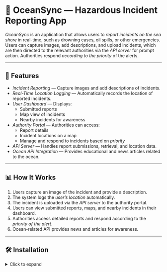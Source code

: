 # 🌊 OceanSync — Hazardous Incident Reporting App


*OceanSync* is an application that allows users to *report incidents on the sea shore* in real-time, such as drowning cases, oil spills, or other emergencies. Users can capture images, add descriptions, and upload incidents, which are then directed to the relevant authorities via the *API server* for prompt action. Authorities respond *according to the priority* of the alerts.

---

## 🚀 Features

- *Incident Reporting* — Capture images and add descriptions of incidents.  
- *Real-Time Location Logging* — Automatically records the location of reported incidents.  
- *User Dashboard* — Displays:
  - Submitted reports  
  - Map view of incidents  
  - Nearby incidents for awareness  
- *Authority Portal* — Authorities can access:
  - Report details  
  - Incident locations on a map  
  - Manage and respond to incidents based on *priority*  
- *API Server* — Handles report submissions, retrieval, and location data.  
- *Ocean API Integration* — Provides educational and news articles related to the ocean.

---

## 📊 How It Works

1. Users capture an image of the incident and provide a description.  
2. The system logs the *user’s location* automatically.  
3. The incident is uploaded via the *API server* to the authority portal.  
4. Users can view submitted reports, maps, and nearby incidents in their dashboard.  
5. Authorities access detailed reports and respond according to the *priority of the alert*.  
6. Ocean-related API provides news and articles for awareness.

---

## 🛠 Installation

<details>
<summary>Click to expand</summary>

1. Clone the repository:

```bash
git clone https://github.com/yourusername/OceanSync.git
cd OceanSync
```
2. Set up environment variables (Supabase keys, API keys, etc.)
```bash
.env file
```
4. Start the API server:
```bash
npm run server
```
4. Start the frontend:
```bash
npm start
```
5. Open your browser and navigate to:
```bash
http://localhost:3000

